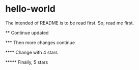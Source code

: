 # hello-world
The intended of README is to be read first. So, read me first.

** Continue updated

*** Then more changes continue

**** Change with 4 stars

***** Finally, 5 stars
